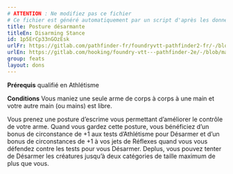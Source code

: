 ```yaml
---
# ATTENTION : Ne modifiez pas ce fichier
# Ce fichier est généré automatiquement par un script d'après les données du module Foundry VTT officiel et de sa traduction
title: Posture désarmante
titleEn: Disarming Stance
id: 1p5ErCp33nGOzEsk
urlFr: https://gitlab.com/pathfinder-fr/foundryvtt-pathfinder2-fr/-/blob/master/data/feats/1p5ErCp33nGOzEsk.htm
urlEn: https://gitlab.com/hooking/foundry-vtt---pathfinder-2e/-/blob/master/packs/data/feats.db/disarming-stance.json
group: feats
layout: dons
---
```

**Prérequis** qualifié en Athlétisme

**Conditions** Vous maniez une seule arme de corps à corps à une main et votre autre main (ou mains) est libre.

Vous prenez une posture d’escrime vous permettant d’améliorer le contrôle de votre arme. Quand vous gardez cette posture, vous bénéficiez d’un bonus de circonstance de +1 aux tests d’Athlétisme pour Désarmer et d’un bonus de circonstances de +1 à vos jets de Réflexes quand vous vous défendez contre les tests pour vous Désarmer. Deplus, vous pouvez tenter de Désarmer les créatures jusqu’à deux catégories de taille maximum de plus que vous.


